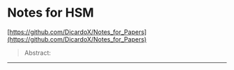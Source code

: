 # Notes for HSM

[https://github.com/DicardoX/Notes_for_Papers](https://github.com/DicardoX/Notes_for_Papers)

> Abstract: 

-----

